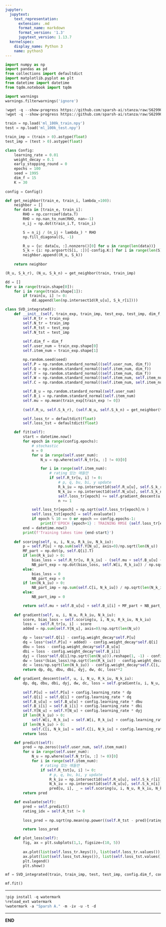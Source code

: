 ```yaml
---
jupyter:
  jupytext:
    text_representation:
      extension: .md
      format_name: markdown
      format_version: '1.3'
      jupytext_version: 1.13.7
  kernelspec:
    display_name: Python 3
    name: python3
---
```


```python id="RuiURj-F17mq" executionInfo={"status": "ok", "timestamp": 1638116889957, "user_tz": -330, "elapsed": 694, "user": {"displayName": "Sparsh Agarwal", "photoUrl": "https://lh3.googleusercontent.com/a/default-user=s64", "userId": "13037694610922482904"}}
import numpy as np
import pandas as pd
from collections import defaultdict
import matplotlib.pyplot as plt
from datetime import datetime
from tqdm.notebook import tqdm

import warnings
warnings.filterwarnings('ignore')
```

```python id="aB3rWtCGOm0U"
!wget -q --show-progress https://github.com/sparsh-ai/stanza/raw/S629908/rec/CDL/data/ml_100k_train.npy
!wget -q --show-progress https://github.com/sparsh-ai/stanza/raw/S629908/rec/CDL/data/ml_100k_test.npy
```

```python id="oGgWfwh7T8oe" executionInfo={"status": "ok", "timestamp": 1638116892206, "user_tz": -330, "elapsed": 16, "user": {"displayName": "Sparsh Agarwal", "photoUrl": "https://lh3.googleusercontent.com/a/default-user=s64", "userId": "13037694610922482904"}}
train = np.load('ml_100k_train.npy')
test = np.load('ml_100k_test.npy')

train_imp = (train > 0).astype(float)
test_imp = (test > 0).astype(float)
```

```python id="N3cj-gQQB-ce" executionInfo={"status": "ok", "timestamp": 1638116892209, "user_tz": -330, "elapsed": 15, "user": {"displayName": "Sparsh Agarwal", "photoUrl": "https://lh3.googleusercontent.com/a/default-user=s64", "userId": "13037694610922482904"}}
class Config:
    learning_rate = 0.01
    weight_decay = 0.1
    early_stopping_round = 0
    epochs = 100
    seed = 1995
    dim_f = 15
    K = 30
    
config = Config()
```

```python colab={"base_uri": "https://localhost:8080/"} id="8WhLB-jSCgLa" executionInfo={"status": "ok", "timestamp": 1638119631829, "user_tz": -330, "elapsed": 2706533, "user": {"displayName": "Sparsh Agarwal", "photoUrl": "https://lh3.googleusercontent.com/a/default-user=s64", "userId": "13037694610922482904"}} outputId="f3e1da4b-328e-4124-f77c-3cca9b162589"
def get_neighbor(train_e, train_i, lambda_=100):
    neighbor = []
    for data in [train_e, train_i]:
        RHO = np.corrcoef(data.T)
        RHO = np.nan_to_num(RHO, nan=-1)
        n_ij = np.dot(train_i.T, train_i)

        S = n_ij / (n_ij + lambda_) * RHO
        np.fill_diagonal(S, -1)    

        R_u = {u: data[u, :].nonzero()[0] for u in range(len(data))}
        S_k = {i: np.argsort(S[i, :])[-config.K:] for i in range(len(S))}
        neighbor.append((R_u, S_k))
    
    return neighbor

(R_u, S_k_r), (N_u, S_k_n) = get_neighbor(train, train_imp)

dd = []
for u in range(train.shape[0]):
    for i in range(train.shape[1]):
        if train[u, i] != 0:
            dd.append(len(np.intersect1d(R_u[u], S_k_r[i])))

class SVD_integrated():    
    def __init__(self, train_exp, train_imp, test_exp, test_imp, dim_f, seed):
        self.R_tr = train_exp
        self.N_tr = train_imp
        self.R_tst = test_exp
        self.N_tst = test_imp
        
        self.dim_f = dim_f
        self.user_num = train_exp.shape[0]
        self.item_num = train_exp.shape[1]

        np.random.seed(seed)
        self.P = np.random.standard_normal((self.user_num, dim_f))
        self.Q = np.random.standard_normal((self.item_num, dim_f))
        self.Y = np.random.standard_normal((self.item_num, dim_f))
        self.W = np.random.standard_normal((self.item_num, self.item_num))
        self.C = np.random.standard_normal((self.item_num, self.item_num))

        self.B_u = np.random.standard_normal(self.user_num)
        self.B_i = np.random.standard_normal(self.item_num)
        self.mu = np.mean(train_exp[train_exp != 0])
        
        (self.R_u, self.S_k_r), (self.N_u, self.S_k_n) = get_neighbor(train_exp, train_imp)

        self.loss_tr = defaultdict(float)
        self.loss_tst = defaultdict(float)

    def fit(self):
        start = datetime.now() 
        for epoch in range(config.epochs):
            # stochastic 
            n = 0
            for u in range(self.user_num):
                N_u = np.where(self.N_tr[u, :] != 0)[0]

                for i in range(self.item_num):
                    # rating 있는 애들만
                    if self.R_tr[u, i] != 0:                 
                        # p, q, bu, bi, y update
                        R_k_iu = np.intersect1d(self.R_u[u], self.S_k_r[i])
                        N_k_iu = np.intersect1d(self.N_u[u], self.S_k_n[i])
                        self.loss_tr[epoch] += self.gradient_descent(u, i, N_u, R_k_iu, N_k_iu)
                        n += 1

            self.loss_tr[epoch] = np.sqrt(self.loss_tr[epoch]/n )
            self.loss_tst[epoch] = self.evaluate()
            if epoch % 10 == 0 or epoch == config.epochs-1:
                print(f'EPOCH {epoch+1} : TRAINING RMSE {self.loss_tr[epoch]:.5f}, VALID RMSE {self.loss_tst[epoch]:.5f}')
        end = datetime.now()
        print(f'Training takes time {end-start}')
        
    def scoring(self, u, i, N_u, R_k_iu, N_k_iu):
        p = self.P[u] + np.sum(self.Y[N_u], axis=0)/np.sqrt(len(N_u))
        MF_part = np.dot(p, self.Q[i].T)
        if len(R_k_iu) > 0:
            bias_loss = self.R_tr[u, R_k_iu] - (self.mu + self.B_u[u] + self.B_i[R_k_iu])
            NB_part_exp = np.dot(bias_loss, self.W[i, R_k_iu]) / np.sqrt(len(R_k_iu))
        else:
            bias_loss = 0
            NB_part_exp = 0
        if len(N_k_iu) > 0:
            NB_part_imp = np.sum(self.C[i, N_k_iu]) / np.sqrt(len(N_k_iu))
        else: 
            NB_part_imp = 0

        return self.mu + self.B_u[u] + self.B_i[i] + MF_part + NB_part_exp + NB_part_imp, bias_loss
    
    def gradient(self, u, i, N_u, R_k_iu, N_k_iu):
        score, bias_loss = self.scoring(u, i, N_u, R_k_iu, N_k_iu)
        loss =  self.R_tr[u, i] - score
        added = np.sum(self.Y[N_u], axis=0)/np.sqrt(len(N_u))

        dp = loss*self.Q[i] - config.weight_decay*self.P[u]
        dq = loss*(self.P[u] + added) - config.weight_decay*self.Q[i]
        dbu = loss - config.weight_decay*self.B_u[u]
        dbi = loss - config.weight_decay*self.B_i[i]
        dyj = (loss*self.Q[i]/np.sqrt(len(N_u))).reshape(1, -1) - config.weight_decay*self.Y[N_u]
        dw = loss*(bias_loss)/np.sqrt(len(R_k_iu)) - config.weight_decay*self.W[i, R_k_iu]
        dc = loss/np.sqrt(len(N_k_iu)) - config.weight_decay*self.C[i, N_k_iu]
        return dp, dq, dbu, dbi, dyj, dw, dc, loss**2

    def gradient_descent(self, u, i, N_u, R_k_iu, N_k_iu):
        dp, dq, dbu, dbi, dyj, dw, dc, loss = self.gradient(u, i, N_u, R_k_iu, N_k_iu)
        
        self.P[u] = self.P[u] + config.learning_rate * dp
        self.Q[i] = self.Q[i] + config.learning_rate * dq
        self.B_u[u] = self.B_u[u] + config.learning_rate * dbu
        self.B_i[i] = self.B_i[i] + config.learning_rate * dbi
        self.Y[N_u] = self.Y[N_u] + config.learning_rate * dyj
        if len(R_k_iu) > 0:
            self.W[i, R_k_iu] = self.W[i, R_k_iu] + config.learning_rate * dw
        if len(N_k_iu) > 0:
            self.C[i, N_k_iu] = self.C[i, N_k_iu] + config.learning_rate * dc
        return loss

    def predict(self):
        pred = np.zeros((self.user_num, self.item_num))
        for u in range(self.user_num):
            N_u = np.where(self.N_tr[u, :] != 0)[0]
            for i in range(self.item_num):
                # rating 있는 애들만
                if self.R_tst[u, i] != 0:                 
                    # p, q, bu, bi, y update
                    R_k_iu = np.intersect1d(self.R_u[u], self.S_k_r[i])
                    N_k_iu = np.intersect1d(self.N_u[u], self.S_k_n[i])
                    pred[u, i], _ = self.scoring(u, i, N_u, R_k_iu, N_k_iu)
        return pred

    def evaluate(self):
        pred = self.predict()
        rating_idx = self.R_tst != 0
        
        loss_pred = np.sqrt(np.mean(np.power((self.R_tst - pred)[rating_idx], 2)))

        return loss_pred

    def plot_loss(self):
        fig, ax = plt.subplots(1,1, figsize=(10, 5))
        
        ax.plot(list(self.loss_tr.keys()), list(self.loss_tr.values()), color='orange', label='train')
        ax.plot(list(self.loss_tst.keys()), list(self.loss_tst.values()), color='green', label='valid')
        plt.legend()
        plt.show()

mf = SVD_integrated(train, train_imp, test, test_imp, config.dim_f, config.seed)

mf.fit()
```

<!-- #region id="vhB5APuTQNQI" -->
---
<!-- #endregion -->

```python colab={"base_uri": "https://localhost:8080/"} id="jpKEP2FGQSKE" executionInfo={"status": "ok", "timestamp": 1638116703733, "user_tz": -330, "elapsed": 4043, "user": {"displayName": "Sparsh Agarwal", "photoUrl": "https://lh3.googleusercontent.com/a/default-user=s64", "userId": "13037694610922482904"}} outputId="063116a7-3c20-4668-b019-e7055a1b84c7"
!pip install -q watermark
%reload_ext watermark
%watermark -a "Sparsh A." -m -iv -u -t -d
```

<!-- #region id="-k-HLCIjQNQR" -->
---
<!-- #endregion -->

<!-- #region id="Mxkw17lSQNQS" -->
**END**
<!-- #endregion -->
